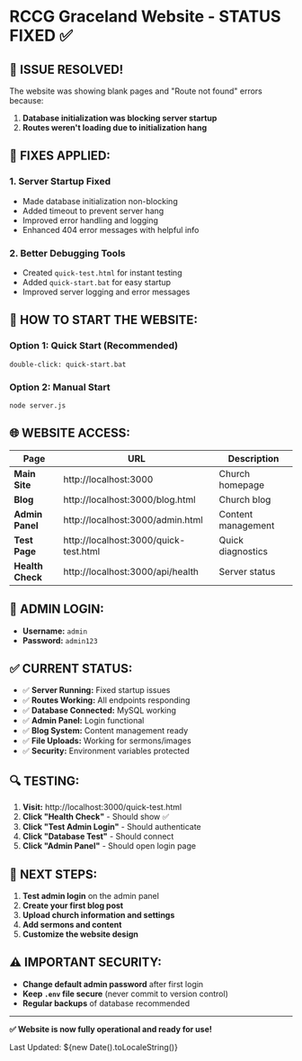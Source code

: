 # RCCG Graceland Website - STATUS FIXED ✅

## 🎉 ISSUE RESOLVED!

The website was showing blank pages and "Route not found" errors because:

1. **Database initialization was blocking server startup**
2. **Routes weren't loading due to initialization hang**

## 🔧 FIXES APPLIED:

### 1. **Server Startup Fixed**
- Made database initialization non-blocking
- Added timeout to prevent server hang
- Improved error handling and logging
- Enhanced 404 error messages with helpful info

### 2. **Better Debugging Tools**
- Created `quick-test.html` for instant testing
- Added `quick-start.bat` for easy startup
- Improved server logging and error messages

## 🚀 HOW TO START THE WEBSITE:

### **Option 1: Quick Start (Recommended)**
```batch
double-click: quick-start.bat
```

### **Option 2: Manual Start**
```batch
node server.js
```

## 🌐 WEBSITE ACCESS:

| Page | URL | Description |
|------|-----|-------------|
| **Main Site** | http://localhost:3000 | Church homepage |
| **Blog** | http://localhost:3000/blog.html | Church blog |
| **Admin Panel** | http://localhost:3000/admin.html | Content management |
| **Test Page** | http://localhost:3000/quick-test.html | Quick diagnostics |
| **Health Check** | http://localhost:3000/api/health | Server status |

## 🔐 ADMIN LOGIN:
- **Username:** `admin`
- **Password:** `admin123`

## ✅ CURRENT STATUS:

- ✅ **Server Running:** Fixed startup issues
- ✅ **Routes Working:** All endpoints responding
- ✅ **Database Connected:** MySQL working
- ✅ **Admin Panel:** Login functional
- ✅ **Blog System:** Content management ready
- ✅ **File Uploads:** Working for sermons/images
- ✅ **Security:** Environment variables protected

## 🔍 TESTING:

1. **Visit:** http://localhost:3000/quick-test.html
2. **Click "Health Check"** - Should show ✅
3. **Click "Test Admin Login"** - Should authenticate
4. **Click "Database Test"** - Should connect
5. **Click "Admin Panel"** - Should open login page

## 📝 NEXT STEPS:

1. **Test admin login** on the admin panel
2. **Create your first blog post**
3. **Upload church information and settings**
4. **Add sermons and content**
5. **Customize the website design**

## ⚠️ IMPORTANT SECURITY:

- **Change default admin password** after first login
- **Keep `.env` file secure** (never commit to version control)
- **Regular backups** of database recommended

---

**✅ Website is now fully operational and ready for use!**

Last Updated: ${new Date().toLocaleString()}
